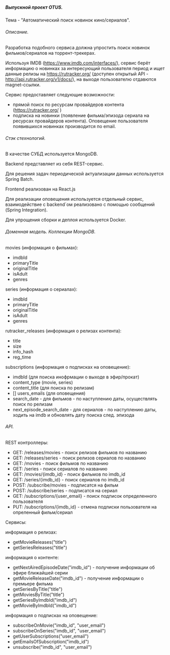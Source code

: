 ##### Выпускной проект OTUS.

Тема - "Автоматический поиск новинок кино/сериалов".

###### Описание.

Разработка подобного сервиса должна упростить поиск новинок фильмов/сериалов на торрент-трекерах. 

Используя IMDB (https://www.imdb.com/interfaces/), сервис берёт информацию о новинках за интересующий пользователя период и ищет данные релизы на https://rutracker.org/  (доступен открытый API - http://api.rutracker.org/v1/docs/), на выходе пользователю отдавются magnet-ссылки.

Сервис предоставляет следующие возможности:

- прямой поиск по ресурсам провайдеров контента (https://rutracker.org/ )
- подписка на новинки (появление фильма/эпизода сериала на ресурсах провайдеров контента). Оповещение пользователя появившихся новинках производится по email.

###### Стэк стехнологий.

В качестве СУБД используется MongoDB.

Backend представляет из себя REST-сервис.

Для решения задач периодической актуализации данных используется Spring Batch.

Frontend  реализован на React.js

Для реализации оповещения используется отдельный сервис, взаимодействие с backend`ом реализовано с помощью сообщений (Spring Integration).

Для упрощения сборки и деплоя используется Docker.

###### Доменная модель. Коллекции MongoDB.

movies (информация о фильмах):

- imdbId
- primaryTitle
- originalTitle
- isAdult
- genres

series (информация о сериалах):

- imdbId
- primaryTitle
- originalTitle
- isAdult
- genres

rutracker_releases (информация о релизах контента):

- title
- size
- info_hash
- reg_time

subscriptions (информация о подписках на оповещение):

- imdbId (для поиска инофрмации о выходе в эфир/прокат)
- content_type (movie, series)
- content_title (для поиска по релизам)
- [] users_emails (для оповещения)
- search_date - для фильмов - по наступлению даты, осуществлять поиск по релизам
- next_episode_search_date - для сериалов - по наступлению даты, ходить на imdb и обновлять дату поиска след. эпизода

###### API.

REST контроллеры:

- GET:  /releases/movies - поиск релизов фильмов по названию
- GET:  /releases/series - поиск релизов сериалов по названию
- GET:  /movies - поиск фильмов по названию
- GET:  /series - поиск сериалов по названию
- GET:  /movies/{imdb_id} - поиск фильмов по imdb_id
- GET:  /series/{imdb_id} - поиск сериалов по imdb_id
- POST:  /subscribe/movies - подписатся на фильм
- POST:  /subscribe/series - подписатся на сериал
- GET:  /subscriptions/{user_email} - поиск подписок определенного пользователя
- PUT:  /subscriptions/{imdb_id} - отмена подписки пользователя на опреленный фильм/сериал

Сервисы:

информация о релизах:

- getMovieReleases("title")
- getSeriesReleases("title")

информация о контенте:

- getNextAiredEpisodeDate("imdb_id") - получение информации об эфире ближайшей серии
- getMovieReleaseDate("imdb_id") - получение информации о премьере фильма
- getSeriesByTitle("title")
- getMoviesByTitle("title")
- getSeriesByImdbId("imdb_id")
- getMovieByImdbId("imdb_id")

информация о подписках на оповещение:

- subscribeOnMovie("imdb_id", "user_email")
- subscribeOnSeries("imdb_id", "user_email")
- getUserSubscriptions("user_email")
- getEmailsOfSubscription("imdb_id")
- unsubscribe("imdb_id", "user_email")